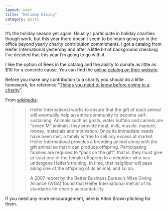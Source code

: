 ```yaml
---
layout: post
title: "Holiday Giving"
category: posts
---
```

<p>It&#8217;s the holiday season yet again. Usually I participate in holiday charities though work, but this year there doesn&#8217;t seem to be much going on in the office beyond yearly charity contribution commitments. I got a catalog from Heifer International yesterday and after a little bit of background checking I&#8217;ve decided that this year I&#8217;m going to go with it.</p>
<p>I like the option of Bees in the catalog and the ability to donate as little as $10 for a concrete cause. You can find the <a href="http://www.heifer.org/site/c.edJRKQNiFiG/b.204586/?msource=pog">online catalog on their website</a>.</p>
<p>Before you make any contribution to a charity you should do a little homework, for reference &#8220;<a href="http://www.consumerismcommentary.com/2007/11/20/3-things-you-need-to-know-before-giving-to-charity/%20">Things you need to know before giving to a charity</a>&#8221;.</p>
<p>From <a href="http://en.wikipedia.org/wiki/Heifer_International">wikipedia</a>:</p>
<blockquote>
<blockquote>Heifer International works to ensure that the gift of each animal will eventually help an entire community to become self-sustaining. Animals such as goats, water buffalo and camels are &#8220;seven M&#8221; animals: they provide meat, milk, muscle, manure, money, materials and motivation. Once its immediate needs have been met, a family is free to sell any excess at market. Heifer International provides a breeding animal along with the gift animal so that it can produce offspring. Participating families are required to &#8220;pass on the gift&#8221;, that is: they must give at least one of the female offspring to a neighbor who has undergone Heifer&#8217;s training. In time, that neighbor will pass along one of the offspring of its animal, and so on.</blockquote>
<blockquote>A 2007 report by the Better Business Bureau&#8217;s Wise Giving Alliance (WGA) found that Heifer International met all of its standards for charity accountability</blockquote>
</blockquote>
<p>If you need any more encouragement, here is Alton Brown pitching for them.</p>
<p>
<object height="344" width="425" data="http://www.youtube.com/v/9n2UQ5FlD1M&amp;hl=en_US&amp;fs=1&amp;" type="application/x-shockwave-flash">
<param name="allowFullScreen" value="true"><param name="allowscriptaccess" value="always"><param name="src" value="http://www.youtube.com/v/9n2UQ5FlD1M&amp;hl=en_US&amp;fs=1&amp;"><param name="allowfullscreen" value="true"></object>
</p>